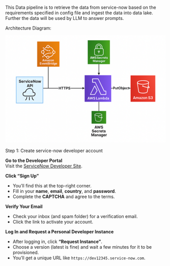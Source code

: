 
This Data pipeline is to retrieve the data from service-now based on the requirements specified in config file and ingest the data into data lake. Further the data will be used by LLM to answer prompts.

Architecture Diagram:

![alt text](<Architecture Diagram.png>)

Step 1: Create service-now developer account

**Go to the Developer Portal**  
   Visit the [ServiceNow Developer Site](https://developer.servicenow.com/).

**Click “Sign Up”**  
   - You’ll find this at the top-right corner.
   - Fill in your **name**, **email**, **country**, and **password**.
   - Complete the **CAPTCHA** and agree to the terms.

**Verify Your Email**  
   - Check your inbox (and spam folder) for a verification email.
   - Click the link to activate your account.

**Log In and Request a Personal Developer Instance**  
   - After logging in, click **“Request Instance”**.
   - Choose a version (latest is fine) and wait a few minutes for it to be provisioned.
   - You’ll get a unique URL like `https://dev12345.service-now.com`.
